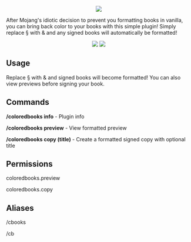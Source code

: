 <p align="center">
  <img src="https://i.imgur.com/KIdZDA3.png">
</p>

After Mojang's idiotic decision to prevent you formatting books in vanilla, you can bring back color to your books with this simple plugin! Simply replace § with & and any signed books will automatically be formatted!

<p align="center">
  <img src="https://i.imgur.com/qo4oHI3.png">
  <img src="https://i.imgur.com/bi5oSdi.png">
</p>

## Usage
Replace § with & and signed books will become formatted! You can also view previews before signing your book.

## Commands
**/coloredbooks info** - Plugin info

**/coloredbooks preview** - View formatted preview

**/coloredbooks copy (title)** - Create a formatted signed copy with optional title

## Permissions
coloredbooks.preview

coloredbooks.copy

## Aliases
/cbooks

/cb
